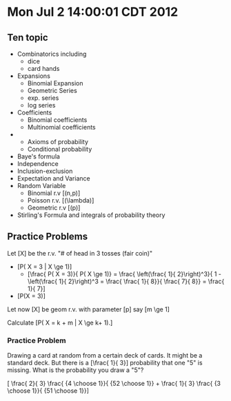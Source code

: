 # Mon Jul  2 14:00:01 CDT 2012



## Ten topic
* Combinatorics including 
  * dice
  * card hands
* Expansions
  * Binomial Expansion
  * Geometric Series
  * exp. series
  * log series
* Coefficients
  * Binomial coefficients
  * Multinomial coefficients
* 
  * Axioms of probability
  * Conditional probability
* Baye's formula
* Independence
* Inclusion-exclusion
* Expectation and Variance
* Random Variable
  * Binomial r.v \[(n,p)\]
  * Poisson r.v. \[(\lambda)\]
  * Geometric r.v \[(p)\]
* Stirling's Formula and integrals of probability theory


## Practice Problems
Let \[X\] be the r.v. "# of head in 3 tosses (fair coin)"

* \[P( X = 3 | X \ge 1)\]
  * \[\frac{ P( X = 3)}{ P( X \ge 1)} = \frac{ \left(\frac{ 1}{ 2}\right)^3}{ 1 - \left(\frac{ 1}{ 2}\right)^3 = \frac{ \frac{ 1}{ 8}}{ \frac{ 7}{ 8}} = \frac{ 1}{ 7}\]
* \[P(X = 3)\]

Let now \[X\] be geom r.v. with parameter \[p\] say \[m \ge 1\]

Calculate
\[P( X = k + m | X \ge k+ 1).\]


### Practice Problem
Drawing a card at random from a certain deck of cards. It might be a standard deck.
But there is a \[\frac{ 1}{ 3}\] probability that one "5" is missing.  What is the probability
you draw a "5"?

\[ \frac{ 2}{ 3} \frac{ {4 \choose 1}}{ {52 \choose 1}} + \frac{ 1}{ 3} \frac{ {3 \choose 1}}{ {51 \choose 1}}\]